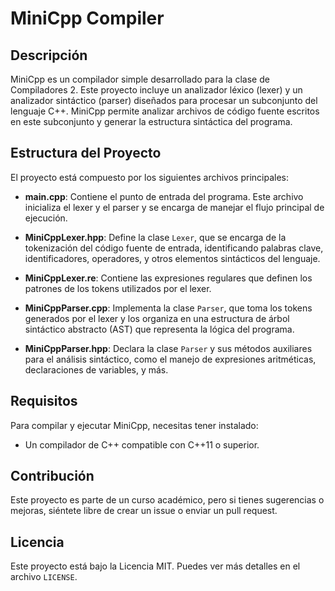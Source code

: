 
# MiniCpp Compiler

## Descripción

MiniCpp es un compilador simple desarrollado para la clase de Compiladores 2. Este proyecto incluye un analizador léxico (lexer) y un analizador sintáctico (parser) diseñados para procesar un subconjunto del lenguaje C++. MiniCpp permite analizar archivos de código fuente escritos en este subconjunto y generar la estructura sintáctica del programa.

## Estructura del Proyecto

El proyecto está compuesto por los siguientes archivos principales:

- **main.cpp**: Contiene el punto de entrada del programa. Este archivo inicializa el lexer y el parser y se encarga de manejar el flujo principal de ejecución.
  
- **MiniCppLexer.hpp**: Define la clase `Lexer`, que se encarga de la tokenización del código fuente de entrada, identificando palabras clave, identificadores, operadores, y otros elementos sintácticos del lenguaje.
  
- **MiniCppLexer.re**: Contiene las expresiones regulares que definen los patrones de los tokens utilizados por el lexer.
  
- **MiniCppParser.cpp**: Implementa la clase `Parser`, que toma los tokens generados por el lexer y los organiza en una estructura de árbol sintáctico abstracto (AST) que representa la lógica del programa.
  
- **MiniCppParser.hpp**: Declara la clase `Parser` y sus métodos auxiliares para el análisis sintáctico, como el manejo de expresiones aritméticas, declaraciones de variables, y más.

## Requisitos

Para compilar y ejecutar MiniCpp, necesitas tener instalado:

- Un compilador de C++ compatible con C++11 o superior.

## Contribución

Este proyecto es parte de un curso académico, pero si tienes sugerencias o mejoras, siéntete libre de crear un issue o enviar un pull request.

## Licencia

Este proyecto está bajo la Licencia MIT. Puedes ver más detalles en el archivo `LICENSE`.


